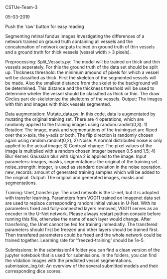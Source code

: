 CSTUe-Team-3

05-03-2019

Push the 'raw' button for easy reading

Segmenting retinal fundus images
Investigating the differences of a network trained on ground truth containing all vessels and the concatenation of network
outputs trained on ground truth of thin vessels and a ground truth for thick vessels (vessel width > 3 pixels).

Preprocessing:
	  Split_Vessels.py:
  		  The model will be trained on thick and thin vessels seperately. For this the ground truth of the data set should be
		  split up.
		  Thickness threshold: the minimum amound of pixels for which a vessel will be classified as thick.
		  First the skeleton of the segmented vessels will be made. Also the smallest distance from the skelet to the background
		  will be determined. This distance and the thickness threshold will be used to determine wheter the vessel should be
		  classified as thick or thin.
		  The draw Circles part de-skeletonize the skeletons of the vessels.
		  Output:
		        The images with thin and images with thick vessels segmented.
		

Data augmentation:
	  Mutate_data.py:
	    	In this code, data is augmentated by mutating the original training set.
		There are 4 operations, which are randomly applied to the training images using random.randint(0,3).
		    1) Rotation: The image, mask and segmentations of the trainingset are fliped over the x-axis, 
		       the y-axis or both. The flip direction is randomly chosen again using random.randint(0,2);
		    2) Noise: A normal distributed noise is only applied to the actual image;
		    3) Contrast change: The pixel values of the image is multiplied with a random chosen integer between 0.5 and 1.5;
		    4) Blur Kernel: Gaussian blur with sigma 2 is applied to the image.
		Input parameters:
		    images, masks, segmentations: the original of the training set.
		    noise_strength: integer, is used as standard deviation in the noise operation.
		    new_records: amount of generated training samples which will be added to the original.
		Output:
	            The original and generated images, masks and segmentations.

Training:
  	Unet_transfer.py:
	    	The used netwotk is the U-net, but it is adopted with transfer learning.
		Parameters from VGG11 trained on Imagenet data set are used to replace corresponding random initial values in U-Net.
		With its parameters fixed and fully-connected layers removed, VGG11 serves as an encoder in the U-Net network.
		Please always restart python console before running this file, otherwise the name of each layer would change.
		After transfering, the Unet cannot be fed for training immediatly.
		The transfered parameters should first be freezed and other layers should be trained first.
		Then transfered parameters could be freed and the whole network could be trained together.
		Learning rate for 'freezed-training' should be 1e-5.

Submissions:
  	In the submission14 folder you can find a clean version of the jupyter notebook that is used for submissions.
	In the folders, you can find the vlidation images with the predicted vessel segmentations.
	submission_log.txt:
	    	An overview of the several submitted models and their corresponding dice scores.
	
